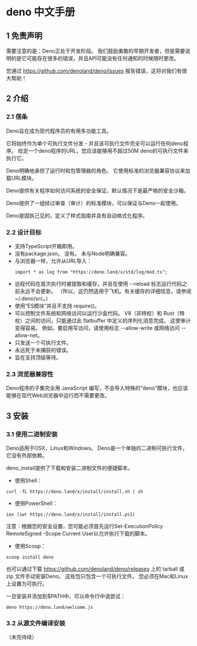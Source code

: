 # deno 中文手册
## 1 免责声明
需要注意的是：Deno正处于开发阶段。 我们鼓励勇敢的早期开发者，但是需要说明的是它可能存在很多的错误，并且API可能没有任何通知的时候随时更改。

您通过 https://github.com/denoland/deno/issues 报告错误，这将对我们有很大帮助！

## 2 介绍
### 2.1 信条
Deno旨在成为现代程序员的有用多功能工具。

它将始终作为单个可执行文件分发 - 并且该可执行文件完全可以运行任何deno程序。 给定一个deno程序的URL，您应该能够用不超过50M deno的可执行文件来执行它。

Deno明确地承担了运行时和包管理器的角色。 它使用标准的浏览器兼容协议来加载URL模块。

Deno提供有关程序如何访问系统的安全保证，默认情况下是最严格的安全沙箱。

Deno提供了一组经过审查（审计）的标准模块，可以保证与Deno一起使用。

Deno是固执己见的，定义了样式指南并具有自动格式化程序。

### 2.2 设计目标

* 支持TypeScript开箱即用。
* 没有package.json。 没有。 未与Node明确兼容。
* 与浏览器一样，允许从URL导入：
  ```
  import * as log from "https://deno.land/x/std/log/mod.ts";
  ```
* 远程代码在首次执行时被提取和缓存，并且在使用 --reload 标志运行代码之前永远不会更新。 （所以，这仍然适用于飞机。有关缓存的详细信息，请参阅 ~/.deno/src。）
* 使用“ES模块”并且不支持 require()。
* 可以控制文件系统和网络访问以运行沙盒代码。 V8（非特权）和 Rust（特权）之间的访问，只能通过此 flatbuffer 中定义的序列化消息完成。 这使审计变得容易。 例如，要启用写访问，请使用标志 --allow-write 或网络访问 --allow-net。
* 只发送一个可执行文件。
* 永远死于未捕获的错误。
* 旨在支持顶级等待。

### 2.3 浏览器兼容性
Deno程序的子集完全用 JavaScript 编写，不会导入特殊的“deno”模块，也应该能够在现代Web浏览器中运行而不需要更改。


## 3 安装
### 3.1 使用二进制安装
Deno适用于OSX，Linux和Windows。 Deno是一个单独的二进制可执行文件，它没有外部依赖。

deno_install提供了下载和安装二进制文件的便捷脚本。

* 使用Shell：

```
curl -fL https://deno.land/x/install/install.sh | sh
```

* 使用PowerShell：

```
iex (iwr https://deno.land/x/install/install.ps1)
```
注意：根据您的安全设置，您可能必须首先运行Set-ExecutionPolicy RemoteSigned -Scope Current User以允许执行下载的脚本。

* 使用Scoop：

```
scoop install deno
```

也可以通过下载 https://github.com/denoland/deno/releases 上的 tarball 或 zip 文件手动安装Deno。 这些包只包含一个可执行文件。 您必须在Mac和Linux上设置为可执行。

一旦安装并添加到$PATH中，可以命令行中请尝试：

```
deno https://deno.land/welcome.js
```

### 3.2 从源文件编译安装
（未完待续）